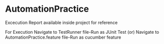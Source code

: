 # AutomationPractice

Excecution Report available inside project for reference

For Execution
Navigate to TestRunner file-Run as JUnit Test (or)
Navigate to AutomationPractice.feature file-Run as cucumber feature

